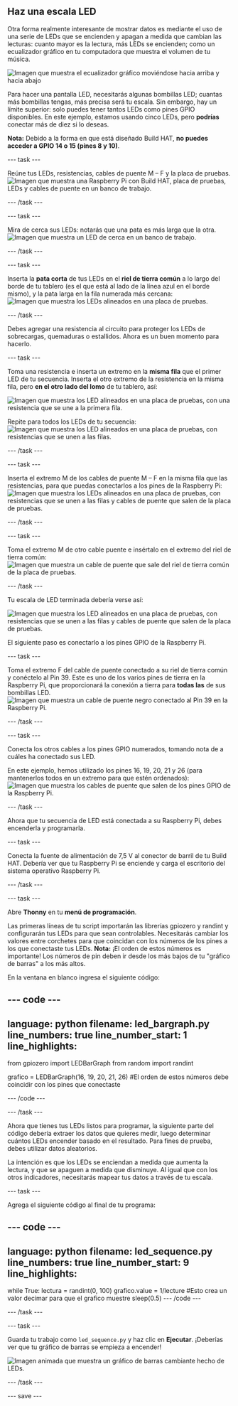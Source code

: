 ## Haz una escala LED

Otra forma realmente interesante de mostrar datos es mediante el uso de una serie de LEDs que se encienden y apagan a medida que cambian las lecturas: cuanto mayor es la lectura, más LEDs se encienden; como un ecualizador gráfico en tu computadora que muestra el volumen de tu música.

![Imagen que muestra el ecualizador gráfico moviéndose hacia arriba y hacia abajo](https://media.giphy.com/media/Hzt1XTt6gilFlK8Oea/giphy.gif)

Para hacer una pantalla LED, necesitarás algunas bombillas LED; cuantas más bombillas tengas, más precisa será tu escala. Sin embargo, hay un límite superior: solo puedes tener tantos LEDs como pines GPIO disponibles. En este ejemplo, estamos usando cinco LEDs, pero **podrías** conectar más de diez si lo deseas.

**Nota:** Debido a la forma en que está diseñado Build HAT, **no puedes acceder a GPIO 14 o 15 (pines 8 y 10)**.

--- task ---

Reúne tus LEDs, resistencias, cables de puente M – F y la placa de pruebas. ![Imagen que muestra una Raspberry Pi con Build HAT, placa de pruebas, LEDs y cables de puente en un banco de trabajo.](images/LEDbuild1.jpg)

--- /task ---

--- task ---

Mira de cerca sus LEDs: notarás que una pata es más larga que la otra. ![Imagen que muestra un LED de cerca en un banco de trabajo.](images/LEDbuild2.jpg)

--- /task ---

--- task ---

Inserta la **pata corta** de tus LEDs en el **riel de tierra común** a lo largo del borde de tu tablero (es el que está al lado de la línea azul en el borde mismo), y la pata larga en la fila numerada más cercana: ![Imagen que muestra los LEDs alineados en una placa de pruebas.](images/LEDbuild3.jpg)

--- /task ---

Debes agregar una resistencia al circuito para proteger los LEDs de sobrecargas, quemaduras o estallidos. Ahora es un buen momento para hacerlo.

--- task ---

Toma una resistencia e inserta un extremo en la **misma fila** que el primer LED de tu secuencia. Inserta el otro extremo de la resistencia en la misma fila, pero **en el otro lado del lomo** de tu tablero, así:

![Imagen que muestra los LED alineados en una placa de pruebas, con una resistencia que se une a la primera fila.](images/LEDbuild4.jpg)

Repite para todos los LEDs de tu secuencia: ![Imagen que muestra los LED alineados en una placa de pruebas, con resistencias que se unen a las filas.](images/LEDbuildX.jpg)

--- /task ---

--- task ---

Inserta el extremo M de los cables de puente M – F en la misma fila que las resistencias, para que puedas conectarlos a los pines de la Raspberry Pi: ![Imagen que muestra los LEDs alineados en una placa de pruebas, con resistencias que se unen a las filas y cables de puente que salen de la placa de pruebas.](images/LEDbuild5.jpg)

--- /task ---

--- task ---

Toma el extremo M de otro cable puente e insértalo en el extremo del riel de tierra común: ![Imagen que muestra un cable de puente que sale del riel de tierra común de la placa de pruebas.](images/LEDbuild6.jpg)

--- /task ---

Tu escala de LED terminada debería verse así:

![Imagen que muestra los LED alineados en una placa de pruebas, con resistencias que se unen a las filas y cables de puente que salen de la placa de pruebas.](images/LEDbuild7.jpg)

El siguiente paso es conectarlo a los pines GPIO de la Raspberry Pi.

--- task ---

Toma el extremo F del cable de puente conectado a su riel de tierra común y conéctelo al Pin 39. Este es uno de los varios pines de tierra en la Raspberry Pi, que proporcionará la conexión a tierra para **todas las** de sus bombillas LED. ![Imagen que muestra un cable de puente negro conectado al Pin 39 en la Raspberry Pi.](images/LEDbuild9.jpg)

--- /task ---

--- task ---

Conecta los otros cables a los pines GPIO numerados, tomando nota de a cuáles ha conectado sus LED.

En este ejemplo, hemos utilizado los pines 16, 19, 20, 21 y 26 (para mantenerlos todos en un extremo para que estén ordenados): ![Imagen que muestra los cables de puente que salen de los pines GPIO de la Raspberry Pi.](images/LEDbuild10.jpg)

--- /task ---

Ahora que tu secuencia de LED está conectada a su Raspberry Pi, debes encenderla y programarla.

--- task ---

Conecta la fuente de alimentación de 7,5 V al conector de barril de tu Build HAT. Debería ver que tu Raspberry Pi se enciende y carga el escritorio del sistema operativo Raspberry Pi.

--- /task ---

--- task ---

Abre **Thonny** en tu **menú de programación**.

Las primeras líneas de tu script importarán las librerías gpiozero y randint y configurarán tus LEDs para que sean controlables. Necesitarás cambiar los valores entre corchetes para que coincidan con los números de los pines a los que conectaste tus LEDs. **Nota:** ¡El orden de estos números es importante! Los números de pin deben ir desde los más bajos de tu "gráfico de barras" a los más altos.

En la ventana en blanco ingresa el siguiente código:

--- code ---
---
language: python 
filename: led_bargraph.py 
line_numbers: true 
line_number_start: 1
line_highlights:
---
from gpiozero import LEDBarGraph 
from random import randint

grafico = LEDBarGraph(16, 19, 20, 21, 26) #El orden de estos números debe coincidir con los pines que conectaste

--- /code ---

--- /task ---

Ahora que tienes tus LEDs listos para programar, la siguiente parte del código debería extraer los datos que quieres medir, luego determinar cuántos LEDs encender basado en el resultado. Para fines de prueba, debes utilizar datos aleatorios.

La intención es que los LEDs se enciendan a medida que aumenta la lectura, y que se apaguen a medida que disminuye. Al igual que con los otros indicadores, necesitarás mapear tus datos a través de tu escala.

--- task ---

Agrega el siguiente código al final de tu programa:

--- code ---
---
language: python 
filename: led_sequence.py 
line_numbers: true 
line_number_start: 9
line_highlights:
---
while True: 
    lectura = randint(0, 100) 
    grafico.value = 1/lecture #Esto crea un valor decimar para que el grafico muestre 
    sleep(0.5)
--- /code ---

--- /task ---

--- task ---

Guarda tu trabajo como `led_sequence.py` y haz clic en **Ejecutar**. ¡Deberías ver que tu gráfico de barras se empieza a encender!

![Imagen animada que muestra un gráfico de barras cambiante hecho de LEDs.](images/LEDbuild.gif)

--- /task ---

--- save ---
